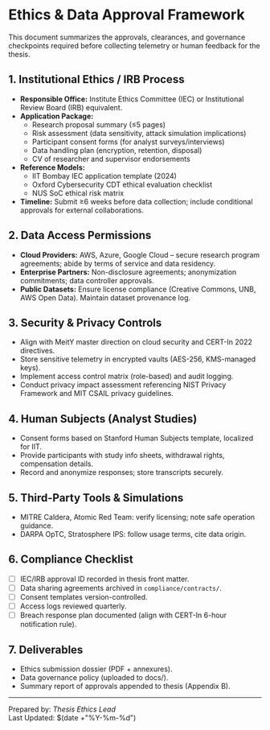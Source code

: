 # Ethics & Data Approval Framework

This document summarizes the approvals, clearances, and governance checkpoints required before collecting telemetry or human feedback for the thesis.

## 1. Institutional Ethics / IRB Process
- **Responsible Office:** Institute Ethics Committee (IEC) or Institutional Review Board (IRB) equivalent.
- **Application Package:**
  - Research proposal summary (≤5 pages)
  - Risk assessment (data sensitivity, attack simulation implications)
  - Participant consent forms (for analyst surveys/interviews)
  - Data handling plan (encryption, retention, disposal)
  - CV of researcher and supervisor endorsements
- **Reference Models:**
  - IIT Bombay IEC application template (2024)
  - Oxford Cybersecurity CDT ethical evaluation checklist
  - NUS SoC ethical risk matrix
- **Timeline:** Submit ≥6 weeks before data collection; include conditional approvals for external collaborations.

## 2. Data Access Permissions
- **Cloud Providers:** AWS, Azure, Google Cloud – secure research program agreements; abide by terms of service and data residency.
- **Enterprise Partners:** Non-disclosure agreements; anonymization commitments; data controller approvals.
- **Public Datasets:** Ensure license compliance (Creative Commons, UNB, AWS Open Data). Maintain dataset provenance log.

## 3. Security & Privacy Controls
- Align with MeitY master direction on cloud security and CERT-In 2022 directives.
- Store sensitive telemetry in encrypted vaults (AES-256, KMS-managed keys).
- Implement access control matrix (role-based) and audit logging.
- Conduct privacy impact assessment referencing NIST Privacy Framework and MIT CSAIL privacy guidelines.

## 4. Human Subjects (Analyst Studies)
- Consent forms based on Stanford Human Subjects template, localized for IIT.
- Provide participants with study info sheets, withdrawal rights, compensation details.
- Record and anonymize responses; store transcripts securely.

## 5. Third-Party Tools & Simulations
- MITRE Caldera, Atomic Red Team: verify licensing; note safe operation guidance.
- DARPA OpTC, Stratosphere IPS: follow usage terms, cite data origin.

## 6. Compliance Checklist
- [ ] IEC/IRB approval ID recorded in thesis front matter.
- [ ] Data sharing agreements archived in `compliance/contracts/`.
- [ ] Consent templates version-controlled.
- [ ] Access logs reviewed quarterly.
- [ ] Breach response plan documented (align with CERT-In 6-hour notification rule).

## 7. Deliverables
- Ethics submission dossier (PDF + annexures).
- Data governance policy (uploaded to docs/).
- Summary report of approvals appended to thesis (Appendix B).

---
Prepared by: *Thesis Ethics Lead*  
Last Updated: $(date +"%Y-%m-%d")
